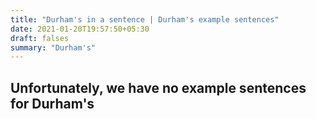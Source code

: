 ```yaml
---
title: "Durham's in a sentence | Durham's example sentences"
date: 2021-01-20T19:57:50+05:30
draft: falses
summary: "Durham's"
---
```

## Unfortunately, we have no example sentences for Durham's                 
